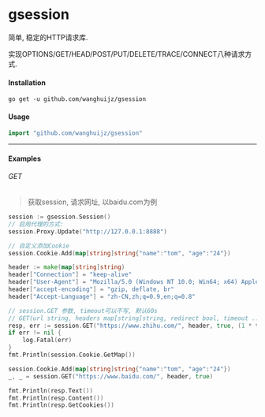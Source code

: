 # gsession
简单, 稳定的HTTP请求库.

实现OPTIONS/GET/HEAD/POST/PUT/DELETE/TRACE/CONNECT八种请求方式. 



#### Installation

```
go get -u github.com/wanghuijz/gsession
```



#### Usage

```go
import "github.com/wanghuijz/gsession"
```





----

#### Examples

###### GET

> 获取session, 请求网址, 以baidu.com为例

```go
session := gsession.Session()
// 启用代理的方式:
session.Proxy.Update("http://127.0.0.1:8888")

// 自定义添加Cookie
session.Cookie.Add(map[string]string{"name":"tom", "age":"24"})

header := make(map[string]string)
header["Connection"] = "keep-alive"
header["User-Agent"] = "Mozilla/5.0 (Windows NT 10.0; Win64; x64) AppleWebKit/537.36 (KHTML, like Gecko) Chrome/81.0.4044.92 Safari/537.3"
header["accept-encoding"] = "gzip, deflate, br"
header["Accept-Language"] = "zh-CN,zh;q=0.9,en;q=0.8"

// session.GET 参数, timeout可以不写, 默认60s
// GET(url string, headers map[string]string, redirect bool, timeout ...time.Duration)
resp, err := session.GET("https://www.zhihu.com/", header, true, (1 * time.Second))
if err != nil {
	log.Fatal(err)
}
fmt.Println(session.Cookie.GetMap())

session.Cookie.Add(map[string]string{"name":"tom", "age":"24"})
_, _ = session.GET("https://www.baidu.com/", header, true)

fmt.Println(resp.Text())
fmt.Println(resp.Content())
fmt.Println(resp.GetCookies())
```

